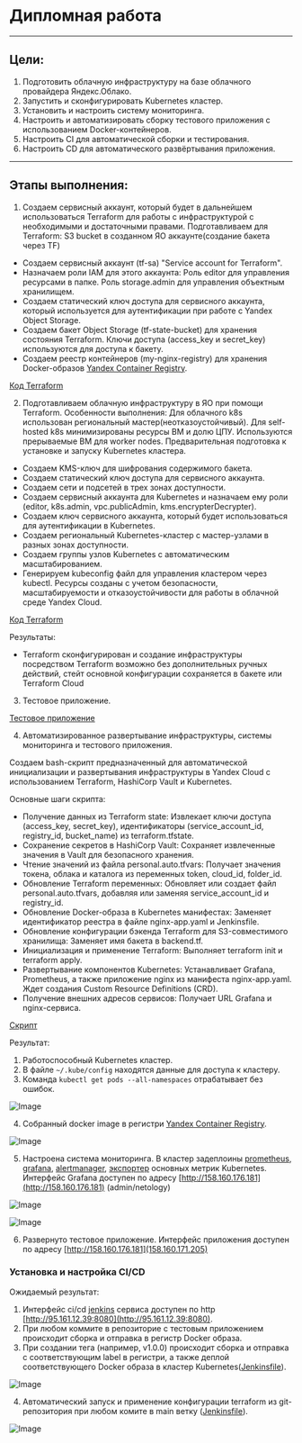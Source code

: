 # Дипломная работа
---
## Цели:

1. Подготовить облачную инфраструктуру на базе облачного провайдера Яндекс.Облако.
2. Запустить и сконфигурировать Kubernetes кластер.
3. Установить и настроить систему мониторинга.
4. Настроить и автоматизировать сборку тестового приложения с использованием Docker-контейнеров.
5. Настроить CI для автоматической сборки и тестирования.
6. Настроить CD для автоматического развёртывания приложения.
---
## Этапы выполнения:

1. Создаем сервисный аккаунт, который будет в дальнейшем использоваться Terraform для работы с инфраструктурой с необходимыми и достаточными правами. 
   Подготавливаем для Terraform:  S3 bucket в созданном ЯО аккаунте(создание бакета через TF)

 - Создаем сервисный аккаунт (tf-sa) "Service account for Terraform".
 - Назначаем роли IAM для этого аккаунта:
      Роль editor для управления ресурсами в папке.
      Роль storage.admin для управления объектным хранилищем.
 - Создаем статический ключ доступа для сервисного аккаунта, который используется для аутентификации при работе с Yandex Object Storage.
 - Создаем бакет Object Storage (tf-state-bucket) для хранения состояния Terraform. Ключи доступа (access_key и secret_key) используются для доступа к бакету.
 - Создаем реестр контейнеров (my-nginx-registry) для хранения Docker-образов [Yandex Container Registry](https://cloud.yandex.ru/services/container-registry).

[Код Terraform](https://github.com/SeNike/diploma/tree/main/init-bucket)

2. Подготавливаем облачную инфраструктуру в ЯО при помощи Terraform.
Особенности выполнения:
Для облачного k8s использован региональный мастер(неотказоустойчивый). Для self-hosted k8s минимизированы ресурсы ВМ и долю ЦПУ. Используются прерываемые ВМ для worker nodes.
Предварительная подготовка к установке и запуску Kubernetes кластера.

 - Создаем KMS-ключ для шифрования содержимого бакета.
 - Создаем статический ключ доступа для сервисного аккаунта.
 - Создаем сети и подсетей в трех зонах доступности.
 - Создаем сервисный аккаунта для Kubernetes и назначаем ему роли (editor, k8s.admin, vpc.publicAdmin, kms.encrypterDecrypter).
 - Создаем ключ сервисного аккаунта, который будет использоваться для аутентификации в Kubernetes.
 - Создаем региональный Kubernetes-кластер с мастер-узлами в разных зонах доступности.
 - Создаем группы узлов Kubernetes с автоматическим масштабированием.
 - Генерируем kubeconfig файл для управления кластером через kubectl.
Ресурсы созданы с учетом безопасности, масштабируемости и отказоустойчивости для работы в облачной среде Yandex Cloud.

[Код Terraform](https://github.com/SeNike/diploma/tree/main/main-infra)

Результаты:

 - Terraform сконфигурирован и создание инфраструктуры посредством Terraform возможно без дополнительных ручных действий, стейт основной конфигурации сохраняется в бакете или Terraform Cloud

3. Тестовое приложение.

[Тестовое приложение](https://github.com/SeNike/nginx-static-app)

4. Автоматизированное развертывание инфраструктуры, системы мониторинга и тестового приложения.

Создаем bash-скрипт предназначенный для автоматической инициализации и развертывания инфраструктуры в Yandex Cloud с использованием Terraform, HashiCorp Vault и Kubernetes.

Основные шаги скрипта:
- Получение данных из Terraform state:
   Извлекает ключи доступа (access_key, secret_key), идентификаторы (service_account_id, registry_id, bucket_name) из terraform.tfstate.
- Сохранение секретов в HashiCorp Vault:
   Сохраняет извлеченные значения в Vault для безопасного хранения.
- Чтение значений из файла personal.auto.tfvars:
   Получает значения токена, облака и каталога из переменных token, cloud_id, folder_id.
- Обновление Terraform переменных:
   Обновляет или создает файл personal.auto.tfvars, добавляя или заменяя service_account_id и registry_id.
- Обновление Docker-образа в Kubernetes манифестах:
   Заменяет идентификатор реестра в файле nginx-app.yaml и Jenkinsfile.
- Обновление конфигурации бэкенда Terraform для S3-совместимого хранилища:
   Заменяет имя бакета в backend.tf.
- Инициализация и применение Terraform:
   Выполняет terraform init и terraform apply.
- Развертывание компонентов Kubernetes:
   Устанавливает Grafana, Prometheus, а также приложение nginx из манифеста nginx-app.yaml.
   Ждет создания Custom Resource Definitions (CRD).
- Получение внешних адресов сервисов:
   Получает URL Grafana и nginx-сервиса.

[Скрипт](https://github.com/SeNike/diploma/tree/main/main-infra/init.sh)   

Результат:

1. Работоспособный Kubernetes кластер.
2. В файле `~/.kube/config` находятся данные для доступа к кластеру.
3. Команда `kubectl get pods --all-namespaces` отрабатывает без ошибок.

![Image](https://github.com/SeNike/Study_24/blob/main/Diploma/get_pods.png)

4. Собранный docker image в региcтри [Yandex Container Registry](https://cloud.yandex.ru/services/container-registry).

![Image](https://github.com/SeNike/Study_24/blob/main/Diploma/registry.png)

5. Настроена система мониторинга.  В кластер задеплоины [prometheus](https://prometheus.io/), [grafana](https://grafana.com/), [alertmanager](https://github.com/prometheus/alertmanager), [экспортер](https://github.com/prometheus/node_exporter) основных метрик Kubernetes. Интерфейс Grafana доступен по адресу [http://158.160.176.181](http://158.160.176.181) (admin/netology)

![Image](https://github.com/SeNike/Study_24/blob/main/Diploma/kube_grafana.png)

![Image](https://github.com/SeNike/Study_24/blob/main/Diploma/node_grafana.png)

6. Развернуто тестовое приложение. Интерфейс приложения доступен по адресу [http://158.160.176.181](158.160.171.205)




### Установка и настройка CI/CD

Ожидаемый результат:

1. Интерфейс ci/cd [jenkins](https://www.jenkins.io/) сервиса доступен по http [http://95.161.12.39:8080](http://95.161.12.39:8080).
2. При любом коммите в репозиторие с тестовым приложением происходит сборка и отправка в регистр Docker образа.
3. При создании тега (например, v1.0.0) происходит сборка и отправка с соответствующим label в регистри, а также деплой соответствующего Docker образа в кластер Kubernetes([Jenkinsfile](https://github.com/SeNike/nginx-static-app/blob/main/Jenkinsfile)).

![Image](https://github.com/SeNike/Study_24/blob/main/Diploma/registry.png)

4. Автоматический запуск и применение конфигурации terraform из git-репозитория при любом комите в main ветку ([Jenkinsfile](https://github.com/SeNike/diploma/blob/main/Jenkinsfile)).

![Image](https://github.com/SeNike/Study_24/blob/main/Diploma/jenkins0.png)